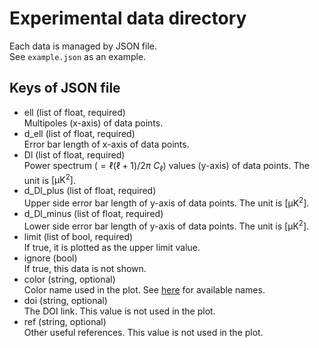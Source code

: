 # Experimental data directory

Each data is managed by JSON file.  
See `example.json` as an example.

## Keys of JSON file

- ell (list of float, required)  
    Multipoles (x-axis) of data points.
- d_ell (list of float, required)  
    Error bar length of x-axis of data points.
- Dl (list of float, required)  
    Power spectrum ($= \ell (\ell+1)/2\pi\ C_\ell$) values (y-axis) of data points.
    The unit is $\mathrm{[\mu K^2]}$.
- d_Dl_plus (list of float, required)  
    Upper side error bar length of y-axis of data points.
    The unit is $\mathrm{[\mu K^2]}$.
- d_Dl_minus (list of float, required)  
    Lower side error bar length of y-axis of data points.
    The unit is $\mathrm{[\mu K^2]}$.
- limit (list of bool, required)  
    If true, it is plotted as the upper limit value.
- ignore (bool)  
    If true, this data is not shown.
- color (string, optional)  
    Color name used in the plot. See [here](https://matplotlib.org/stable/gallery/color/named_colors.html) for available names.
- doi (string, optional)  
    The DOI link. This value is not used in the plot.
- ref (string, optional)  
    Other useful references. This value is not used in the plot.
